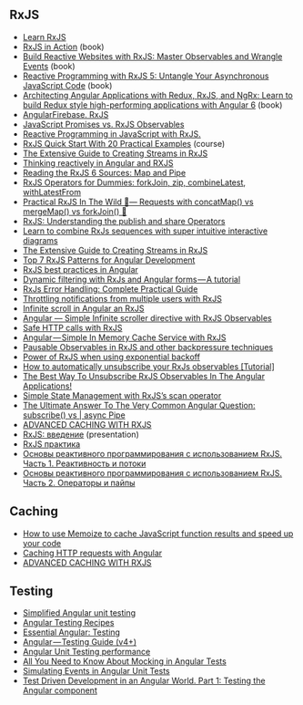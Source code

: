 

## RxJS

* [Learn RxJS](https://www.learnrxjs.io/)
* [RxJS in Action](https://www.amazon.com/RxJS-Action-Paul-P-Daniels/dp/1617293415/ref=sr_1_1?keywords=rxjs&qid=1555264877&s=gateway&sr=8-1) (book)
* [Build Reactive Websites with RxJS: Master Observables and Wrangle Events](https://www.amazon.com/Build-Reactive-Websites-RxJS-Observables-ebook/dp/B07M7B65Z1/ref=sr_1_3?keywords=rxjs&qid=1555264877&s=gateway&sr=8-3ing-streams-in-rxjs-aaa02baaff9a) (book)
* [Reactive Programming with RxJS 5: Untangle Your Asynchronous JavaScript Code](https://www.amazon.com/Reactive-Programming-RxJS-Asynchronous-JavaScript-ebook/dp/B07B84QFKC/ref=ddp_kc_2/144-9405491-1508647?_encoding=UTF8&pd_rd_i=B07B84QFKC&pd_rd_r=157ea794-5eee-11e9-bd66-f3c4fc150285&pd_rd_w=XQlRk&pd_rd_wg=V3avr&pf_rd_p=e0815646-5f2f-4605-9a93-befcd273e46a&pf_rd_r=549E2XWSN162EM8FKW0S&psc=1&refRID=549E2XWSN162EM8FKW0S) (book)
* [Architecting Angular Applications with Redux, RxJS, and NgRx: Learn to build Redux style high-performing applications with Angular 6](https://www.amazon.com/Architecting-Angular-Applications-Redux-RxJS-ebook/dp/B0753HNW7Z/ref=sr_1_2?keywords=rxjs&qid=1555264877&s=gateway&sr=8-2) (book)
* [AngularFirebase. RxJS](https://angularfirebase.com/tag/rxjs/)
* [JavaScript Promises vs. RxJS Observables](https://itnext.io/javascript-promises-vs-rxjs-observables-de5309583ca2)
* [Reactive Programming in JavaScript with RxJS.](https://blog.bitsrc.io/reactive-programming-in-javascript-with-rxjs-9db53c07ef14)
* [RxJS Quick Start With 20 Practical Examples](https://angularfirebase.com/lessons/rxjs-quickstart-with-20-examples/) (course)
* [The Extensive Guide to Creating Streams in RxJS](https://blog.angularindepth.com/the-extensive-guide-to-creating-streams-in-rxjs-aaa02baaff9a)
* [Thinking reactively in Angular and RXJS](https://blog.strongbrew.io///thinking-reactively-in-angular-and-rxjs/)
* [Reading the RxJS 6 Sources: Map and Pipe](https://blog.angularindepth.com/reading-the-rxjs-6-sources-map-and-pipe-94d51fec71c2)
* [RxJS Operators for Dummies: forkJoin, zip, combineLatest, withLatestFrom](https://scotch.io/tutorials/rxjs-operators-for-dummies-forkjoin-zip-combinelatest-withlatestfrom?utm_source=mybridge&utm_medium=blog&utm_campaign=read_more)
* [Practical RxJS In The Wild 🦁— Requests with concatMap() vs mergeMap() vs forkJoin() 🥊](https://blog.angularindepth.com/practical-rxjs-in-the-wild-requests-with-concatmap-vs-mergemap-vs-forkjoin-11e5b2efe293)
* [RxJS: Understanding the publish and share Operators](https://blog.angularindepth.com/rxjs-understanding-the-publish-and-share-operators-16ea2f446635)
* [Learn to combine RxJs sequences with super intuitive interactive diagrams](https://blog.angularindepth.com/learn-to-combine-rxjs-sequences-with-super-intuitive-interactive-diagrams-20fce8e6511)
* [The Extensive Guide to Creating Streams in RxJS](https://blog.angularindepth.com/the-extensive-guide-to-creating-streams-in-rxjs-aaa02baaff9a)
* [Top 7 RxJS Patterns for Angular Development](https://angularfirebase.com/lessons/top-7-rxjs-patterns-for-angular-development/)
* [RxJS best practices in Angular](https://blog.strongbrew.io/rxjs-best-practices-in-angular/)
* [Dynamic filtering with RxJs and Angular forms — A tutorial](https://blog.angulartraining.com/dynamic-filtering-with-rxjs-and-angular-forms-a-tutorial-6daa3c44076a)
* [RxJs Error Handling: Complete Practical Guide](https://blog.angular-university.io/rxjs-error-handling/?utm_source=mybridge&utm_medium=blog&utm_campaign=read_more)
* [Throttling notifications from multiple users with RxJS](https://blog.angularindepth.com/throttling-notifications-from-multiple-users-with-rxjs-4d90473f34aa)
* [Infinite scroll in Angular an RxJS](https://blog.strongbrew.io///infinite-scroll-with-rxjs-and-angular2/)
* [Angular — Simple Infinite scroller directive with RxJS Observables](https://codeburst.io/angular-2-simple-infinite-scroller-directive-with-rxjs-observables-a989b12d4fb1)
* [Safe HTTP calls with RxJS](https://blog.strongbrew.io/safe-http-calls-with-rxjs/)
* [Angular — Simple In Memory Cache Service with RxJS](https://hackernoon.com/angular-simple-in-memory-cache-service-on-the-ui-with-rxjs-77f167387e39)
* [Pausable Observables in RxJS and other backpressure techniques](https://medium.com/@kddsky/pauseable-observables-in-rxjs-58ce2b8c7dfd)
* [Power of RxJS when using exponential backoff](https://blog.angularindepth.com/power-of-rxjs-when-using-exponential-backoff-a4b8bde276b0)
* [How to automatically unsubscribe your RxJs observables [Tutorial]](https://blog.angulartraining.com/how-to-automatically-unsubscribe-your-rxjs-observables-tutorial-2f98b0560298)
* [The Best Way To Unsubscribe RxJS Observables In The Angular Applications!](https://blog.angularindepth.com/the-best-way-to-unsubscribe-rxjs-observable-in-the-angular-applications-d8f9aa42f6a0)
* [Simple State Management with RxJS’s scan operator](https://juristr.com/blog/2018/10/simple-state-management-with-scan/?utm_source=mybridge&utm_medium=blog&utm_campaign=read_more)
* [The Ultimate Answer To The Very Common Angular Question: subscribe() vs | async Pipe](https://blog.angularindepth.com/angular-question-rxjs-subscribe-vs-async-pipe-in-component-templates-c956c8c0c794)
* [ADVANCED CACHING WITH RXJS](https://blog.thoughtram.io/angular/2018/03/05/advanced-caching-with-rxjs.html)
* [RxJS: введение](https://aalexeev239.github.io/rxjs-intro/) (presentation)
* [RxJS практика](http://coldfox.ru/article/5beeefda9227d914a1c83fe5/RxJS-%D0%BF%D1%80%D0%B0%D0%BA%D1%82%D0%B8%D0%BA%D0%B0)
* [Основы реактивного программирования с использованием RxJS. Часть 1. Реактивность и потоки](https://medium.com/ngx/introducing-to-reactive-programming-984c1a390e2d)
* [Основы реактивного программирования с использованием RxJS. Часть 2. Операторы и пайпы](https://medium.com/ngx/introducing-to-reactive-programming-with-rxjs-3583345faec1)

## Caching

* [How to use Memoize to cache JavaScript function results and speed up your code](https://medium.freecodecamp.org/understanding-memoize-in-javascript-51d07d19430e)
* [Caching HTTP requests with Angular](https://blog.fullstacktraining.com/caching-http-requests-with-angular/)
* [ADVANCED CACHING WITH RXJS](https://blog.thoughtram.io/angular/2018/03/05/advanced-caching-with-rxjs.html)

## Testing

* [Simplified Angular unit testing](https://logrocket.com/blog/angular-unit-testing/)
* [Angular Testing Recipes](https://github.com/juristr/angular-testing-recipes)
* [Essential Angular: Testing](https://blog.nrwl.io/essential-angular-testing-192315f8be9b)
* [Angular — Testing Guide (v4+)](https://medium.com/google-developer-experts/angular-2-testing-guide-a485b6cb1ef0)
* [Angular Unit Testing performance](https://blog.angularindepth.com/angular-unit-testing-performance-34363b7345ba)
* [All You Need to Know About Mocking in Angular Tests](https://christianlydemann.com/all-you-need-to-know-about-mocking-in-angular-tests/)
* [Simulating Events in Angular Unit Tests](https://netbasal.com/simulating-events-in-angular-unit-tests-5482618cd6c6)
* [Test Driven Development in an Angular World. Part 1: Testing the Angular component](https://medium.com/@utukku/test-driven-development-in-an-angular-world-92c0c42a54d0)
